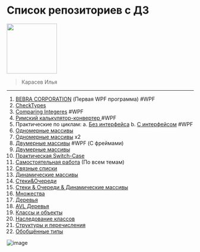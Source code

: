 # Список репозиториев с ДЗ


<img src="https://github.com/user-attachments/assets/f57852aa-b866-4a98-b1f2-5788c74bcd49" width="135" />

> Карасев Илья

---
1. [BEBRA CORPORATION](https://github.com/faermot/Homework_DPK_06_09_2024) (Первая WPF программа) #WPF
2. [CheckTypes](https://github.com/faermot/Homework_DPK_08_09_2024)
3. [Comparing Integeres](https://github.com/faermot/Homework_DPK__Comparing_Numbers) #WPF
4. [Римский калькулятор-конвертер ](https://github.com/faermot/Homework_DPK_26_09_2024) #WPF
5. Практические по циклам:
    a. [Без интерфейса](https://github.com/faermot/Homework_DPK_01_10_2024_console)
    b. [С интерфейсом](https://github.com/faermot/Homework_DPK_01_10_2024_wpf) #WPF 
7. [Одномерные массивы](https://github.com/faermot/Homework_DPK_04_10_2024)
8. [Одномерные массивы](https://github.com/faermot/Homework_DPK_08_10_2024) x2
9. [Двумерные массивы](https://github.com/faermot/TwoDimArraysWPFApp) #WPF (С фреймами)
10. [Двумерные массивы ](https://github.com/faermot/Homework_DPK_10_10_2024)
11. [Практическая Switch-Case ](https://github.com/faermot/Homework_26_10_blablabla)
12. [Самостоятельная работа](https://github.com/faermot/ConsoleApp15) (По всем темам)
13. [Связные списки](https://github.com/faermot/Linked-Lists-1)
14. [Динамические массивы](https://github.com/faermot/DynamicArrays1)
15. [Стеки&Очереди](https://github.com/faermot/Stacks-Queues)
16. [Стеки & Очереди & Динамические массивы](https://github.com/faermot/Homewrok_18.11)
17. [Множества](https://github.com/faermot/Sets)
18. [Деревья](https://github.com/faermot/Tree)
19. [AVL Деревья](https://github.com/DeadKumo0/AVL)
20. [Классы и объекты](https://github.com/faermot/Classes-Objects)
21. [Наследование классов](https://github.com/faermot/Class-Inheritance)
22. [Структуры и перечисления](https://github.com/faermot/Struct-Enum)
23. [Обобщённые типы](https://github.com/faermot/Generic)












![image](https://github.com/user-attachments/assets/5b324a47-1afd-4869-be5c-eace4df7990e)
